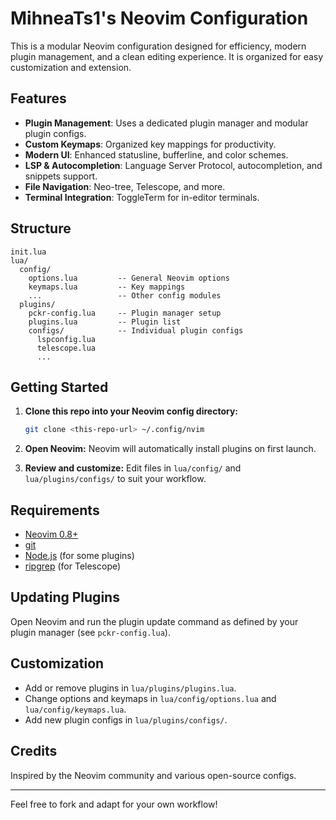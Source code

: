 # MihneaTs1's Neovim Configuration

This is a modular Neovim configuration designed for efficiency, modern plugin management, and a clean editing experience. It is organized for easy customization and extension.

## Features

- **Plugin Management**: Uses a dedicated plugin manager and modular plugin configs.
- **Custom Keymaps**: Organized key mappings for productivity.
- **Modern UI**: Enhanced statusline, bufferline, and color schemes.
- **LSP & Autocompletion**: Language Server Protocol, autocompletion, and snippets support.
- **File Navigation**: Neo-tree, Telescope, and more.
- **Terminal Integration**: ToggleTerm for in-editor terminals.

## Structure

```plaintext
init.lua
lua/
  config/
    options.lua         -- General Neovim options
    keymaps.lua         -- Key mappings
    ...                 -- Other config modules
  plugins/
    pckr-config.lua     -- Plugin manager setup
    plugins.lua         -- Plugin list
    configs/            -- Individual plugin configs
      lspconfig.lua
      telescope.lua
      ...
```

## Getting Started

1. **Clone this repo into your Neovim config directory:**

   ```sh
   git clone <this-repo-url> ~/.config/nvim
   ```

2. **Open Neovim:**
   Neovim will automatically install plugins on first launch.
3. **Review and customize:**
   Edit files in `lua/config/` and `lua/plugins/configs/` to suit your workflow.

## Requirements

- [Neovim 0.8+](https://neovim.io/)
- [git](https://git-scm.com/)
- [Node.js](https://nodejs.org/) (for some plugins)
- [ripgrep](https://github.com/BurntSushi/ripgrep) (for Telescope)

## Updating Plugins

Open Neovim and run the plugin update command as defined by your plugin manager (see `pckr-config.lua`).

## Customization

- Add or remove plugins in `lua/plugins/plugins.lua`.
- Change options and keymaps in `lua/config/options.lua` and `lua/config/keymaps.lua`.
- Add new plugin configs in `lua/plugins/configs/`.

## Credits

Inspired by the Neovim community and various open-source configs.

---
Feel free to fork and adapt for your own workflow!
